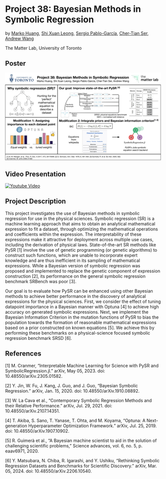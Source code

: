# Project 38: Bayesian Methods in Symbolic Regression
by [Marko Huang](https://github.com/markohuang), [Shi Xuan Leong](https://github.com/shixuanleong), [Sergio Pablo-García](https://github.com/spgarcica), [Cher-Tian Ser](https://github.com/chertianser), [Andrew Wang](https://github.com/wavyparticle)

The Matter Lab, University of Toronto

## Poster

![Poster](./posters/poster.png)

## Video Presentation

[![Youtube Video](http://img.youtube.com/vi/KKxlqo15wVY/0.jpg)](http://www.youtube.com/watch?v=KKxlqo15wVY "Project 38")

## Project Description
This project investigates the use of Bayesian methods in symbolic regression for use in the physical sciences. Symbolic regression (SR) is a machine learning approach that aims to obtain an analytical mathematical expression to fit a dataset, through optimizing the mathematical operations and coefficients within the expression. The interpretability of these expressions make it attractive for deployment across multiple use cases, including the derivation of physical laws. State-of-the-art SR methods like PySR [1] involve the use of genetic programming (or genetic algorithms) to construct such functions, which are unable to incorporate expert knowledge and are thus inefficient in its sampling of mathematical expressions. While a Bayesian version of symbolic regression was proposed and implemented to replace the genetic component of expression construction [2], its performance on the general symbolic regression benchmark SRBench was poor [3].

Our goal is to evaluate how PySR can be enhanced using other Bayesian methods to achieve better performance in the discovery of analytical expressions for the physical sciences. First, we consider the effect of tuning datapoint importance in a Bayesian manner with Optuna [4] to achieve high accuracy on generated symbolic expressions. Next, we implement the Bayesian Information Criterion in the mutation functions of PySR to bias the population towards the formation of reasonable mathematical expressions based on a prior constructed on known equations [5]. We achieve this by performing these benchmarks on a physical-science focused symbolic regression benchmark SRSD [6]. 

## References

[1] M. Cranmer, “Interpretable Machine Learning for Science with PySR and SymbolicRegression.jl.” arXiv, May 05, 2023. doi: 10.48550/arXiv.2305.01582.

[2] Y. Jin, W. Fu, J. Kang, J. Guo, and J. Guo, “Bayesian Symbolic Regression.” arXiv, Jan. 15, 2020. doi: 10.48550/arXiv.1910.08892.

[3] W. La Cava et al., “Contemporary Symbolic Regression Methods and their Relative Performance.” arXiv, Jul. 29, 2021. doi: 10.48550/arXiv.2107.14351.

[4] T. Akiba, S. Sano, T. Yanase, T. Ohta, and M. Koyama, “Optuna: A Next-generation Hyperparameter Optimization Framework.” arXiv, Jul. 25, 2019. doi: 10.48550/arXiv.1907.10902.

[5] R. Guimerà et al., “A Bayesian machine scientist to aid in the solution of challenging scientific problems,” Science advances, vol. 6, no. 5, p. eaav6971, 2020.

[6] Y. Matsubara, N. Chiba, R. Igarashi, and Y. Ushiku, “Rethinking Symbolic Regression Datasets and Benchmarks for Scientific Discovery.” arXiv, Mar. 05, 2024. doi: 10.48550/arXiv.2206.10540.




